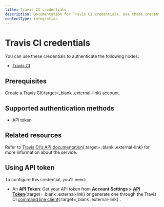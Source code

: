 ```yaml
---
title: Travis CI credentials
description: Documentation for Travis CI credentials. Use these credentials to authenticate Travis CI in n8n, a workflow automation platform.
contentType: integration
---
```


# Travis CI credentials

You can use these credentials to authenticate the following nodes:

- [Travis CI](/integrations/builtin/app-nodes/n8n-nodes-base.travisci/)

## Prerequisites

Create a [Travis CI](https://travis-ci.org/){:target=_blank .external-link} account.

## Supported authentication methods

- API token

## Related resources

Refer to [Travis CI's API documentation](https://docs.travis-ci.com/user/developer/){:target=_blank .external-link} for more information about the service.

## Using API token

To configure this credential, you'll need:

- An **API Token**: Get your API token from **Account Settings >** [**API Token**](https://packagecloud.io/api_token){:target=_blank .external-link} or generate one through the Travis CI [command line client](https://github.com/travis-ci/travis.rb#installation){:target=_blank .external-link} .

